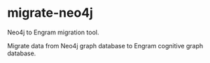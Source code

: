 # migrate-neo4j

Neo4j to Engram migration tool.

Migrate data from Neo4j graph database to Engram cognitive graph database.
